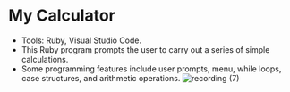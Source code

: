 # My Calculator
* Tools: Ruby, Visual Studio Code.
* This Ruby program prompts the user to carry out a series of simple calculations.
* Some programming features include user prompts, menu, while loops, case structures, and arithmetic operations.
![recording (7)](https://user-images.githubusercontent.com/77496752/117151642-45e8b180-ad87-11eb-9766-0d385b1a6ca0.gif)
